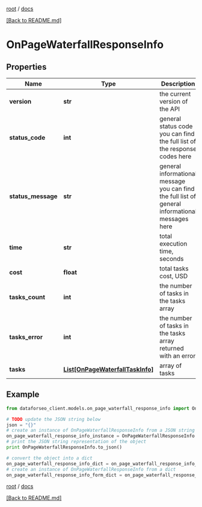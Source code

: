 [root](./../ "root") / [docs](./ "docs")

[[Back to README.md]](./../README.md "[Back to README.md]")

# OnPageWaterfallResponseInfo

## Properties

Name | Type | Description | Notes
------------ | ------------- | ------------- | -------------
**version** | **str** | the current version of the API | [optional]
**status_code** | **int** | general status code you can find the full list of the response codes here | [optional]
**status_message** | **str** | general informational message you can find the full list of general informational messages here | [optional]
**time** | **str** | total execution time, seconds | [optional]
**cost** | **float** | total tasks cost, USD | [optional]
**tasks_count** | **int** | the number of tasks in the tasks array | [optional]
**tasks_error** | **int** | the number of tasks in the tasks array returned with an error | [optional]
**tasks** | [**List[OnPageWaterfallTaskInfo]**](OnPageWaterfallTaskInfo.md) | array of tasks | [optional]

## Example

```python
from dataforseo_client.models.on_page_waterfall_response_info import OnPageWaterfallResponseInfo

# TODO update the JSON string below
json = "{}"
# create an instance of OnPageWaterfallResponseInfo from a JSON string
on_page_waterfall_response_info_instance = OnPageWaterfallResponseInfo.from_json(json)
# print the JSON string representation of the object
print OnPageWaterfallResponseInfo.to_json()

# convert the object into a dict
on_page_waterfall_response_info_dict = on_page_waterfall_response_info_instance.to_dict()
# create an instance of OnPageWaterfallResponseInfo from a dict
on_page_waterfall_response_info_form_dict = on_page_waterfall_response_info.from_dict(on_page_waterfall_response_info_dict)
```

  

[root](./../ "root") / [docs](./ "docs")

[[Back to README.md]](./../README.md "[Back to README.md]")